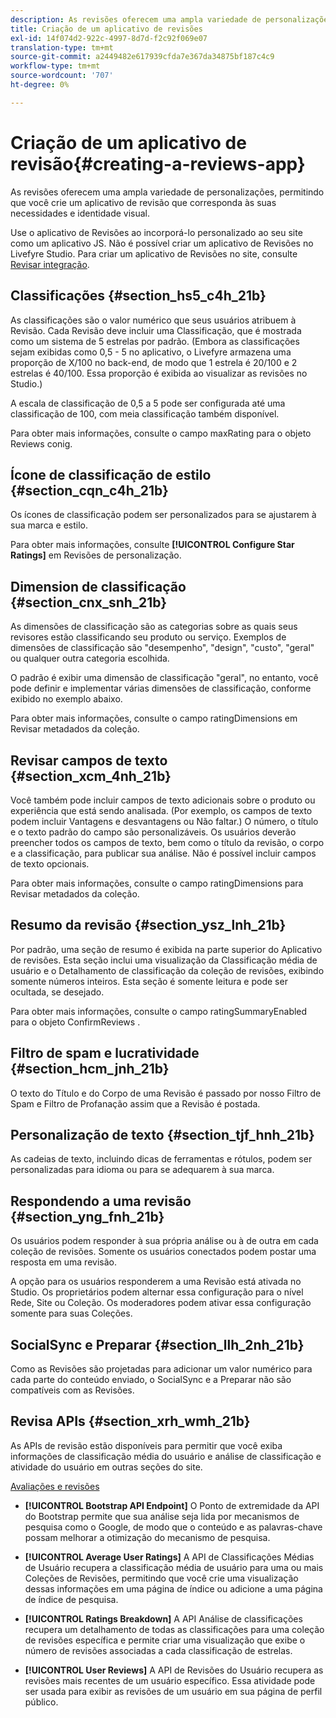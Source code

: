 ```yaml
---
description: As revisões oferecem uma ampla variedade de personalizações, permitindo que você crie um aplicativo de revisão que corresponda às suas necessidades e identidade visual.
title: Criação de um aplicativo de revisões
exl-id: 14f074d2-922c-4997-8d7d-f2c92f069e07
translation-type: tm+mt
source-git-commit: a2449482e617939cfda7e367da34875bf187c4c9
workflow-type: tm+mt
source-wordcount: '707'
ht-degree: 0%

---
```


# Criação de um aplicativo de revisão{#creating-a-reviews-app}

As revisões oferecem uma ampla variedade de personalizações, permitindo que você crie um aplicativo de revisão que corresponda às suas necessidades e identidade visual.

Use o aplicativo de Revisões ao incorporá-lo personalizado ao seu site como um aplicativo JS. Não é possível criar um aplicativo de Revisões no Livefyre Studio. Para criar um aplicativo de Revisões no site, consulte [Revisar integração](/help/implementation/c-app-integrations/c-reviews-integration.md).


## Classificações {#section_hs5_c4h_21b}

As classificações são o valor numérico que seus usuários atribuem à Revisão. Cada Revisão deve incluir uma Classificação, que é mostrada como um sistema de 5 estrelas por padrão. (Embora as classificações sejam exibidas como 0,5 - 5 no aplicativo, o Livefyre armazena uma proporção de X/100 no back-end, de modo que 1 estrela é 20/100 e 2 estrelas é 40/100. Essa proporção é exibida ao visualizar as revisões no Studio.)

A escala de classificação de 0,5 a 5 pode ser configurada até uma classificação de 100, com meia classificação também disponível.

Para obter mais informações, consulte o campo maxRating para o objeto Reviews conig.

## Ícone de classificação de estilo {#section_cqn_c4h_21b}

Os ícones de classificação podem ser personalizados para se ajustarem à sua marca e estilo.

Para obter mais informações, consulte **[!UICONTROL Configure Star Ratings]** em Revisões de personalização.

## Dimension de classificação {#section_cnx_snh_21b}

As dimensões de classificação são as categorias sobre as quais seus revisores estão classificando seu produto ou serviço. Exemplos de dimensões de classificação são &quot;desempenho&quot;, &quot;design&quot;, &quot;custo&quot;, &quot;geral&quot; ou qualquer outra categoria escolhida.

O padrão é exibir uma dimensão de classificação &quot;geral&quot;, no entanto, você pode definir e implementar várias dimensões de classificação, conforme exibido no exemplo abaixo.

Para obter mais informações, consulte o campo ratingDimensions em Revisar metadados da coleção.

## Revisar campos de texto {#section_xcm_4nh_21b}

Você também pode incluir campos de texto adicionais sobre o produto ou experiência que está sendo analisada. (Por exemplo, os campos de texto podem incluir Vantagens e desvantagens ou Não faltar.) O número, o título e o texto padrão do campo são personalizáveis. Os usuários deverão preencher todos os campos de texto, bem como o título da revisão, o corpo e a classificação, para publicar sua análise. Não é possível incluir campos de texto opcionais.

Para obter mais informações, consulte o campo ratingDimensions para Revisar metadados da coleção.

## Resumo da revisão {#section_ysz_lnh_21b}

Por padrão, uma seção de resumo é exibida na parte superior do Aplicativo de revisões. Esta seção inclui uma visualização da Classificação média de usuário e o Detalhamento de classificação da coleção de revisões, exibindo somente números inteiros. Esta seção é somente leitura e pode ser ocultada, se desejado.

Para obter mais informações, consulte o campo ratingSummaryEnabled para o objeto ConfirmReviews .

## Filtro de spam e lucratividade {#section_hcm_jnh_21b}

O texto do Título e do Corpo de uma Revisão é passado por nosso Filtro de Spam e Filtro de Profanação assim que a Revisão é postada.

## Personalização de texto {#section_tjf_hnh_21b}

As cadeias de texto, incluindo dicas de ferramentas e rótulos, podem ser personalizadas para idioma ou para se adequarem à sua marca.

## Respondendo a uma revisão {#section_yng_fnh_21b}

Os usuários podem responder à sua própria análise ou à de outra em cada coleção de revisões. Somente os usuários conectados podem postar uma resposta em uma revisão.

A opção para os usuários responderem a uma Revisão está ativada no Studio. Os proprietários podem alternar essa configuração para o nível Rede, Site ou Coleção. Os moderadores podem ativar essa configuração somente para suas Coleções.

## SocialSync e Preparar {#section_llh_2nh_21b}

Como as Revisões são projetadas para adicionar um valor numérico para cada parte do conteúdo enviado, o SocialSync e a Preparar não são compatíveis com as Revisões.

## Revisa APIs {#section_xrh_wmh_21b}

As APIs de revisão estão disponíveis para permitir que você exiba informações de classificação média do usuário e análise de classificação e atividade do usuário em outras seções do site.

[Avaliações e revisões](https://api.livefyre.com/docs/apis/by-category/ratings-and-reviews)

* **[!UICONTROL Bootstrap API Endpoint]** O Ponto de extremidade da API do Bootstrap permite que sua análise seja lida por mecanismos de pesquisa como o Google, de modo que o conteúdo e as palavras-chave possam melhorar a otimização do mecanismo de pesquisa.

* **[!UICONTROL Average User Ratings]** A API de Classificações Médias de Usuário recupera a classificação média de usuário para uma ou mais Coleções de Revisões, permitindo que você crie uma visualização dessas informações em uma página de índice ou adicione a uma página de índice de pesquisa.

* **[!UICONTROL Ratings Breakdown]** A API Análise de classificações recupera um detalhamento de todas as classificações para uma coleção de revisões específica e permite criar uma visualização que exibe o número de revisões associadas a cada classificação de estrelas.

* **[!UICONTROL User Reviews]** A API de Revisões do Usuário recupera as revisões mais recentes de um usuário específico. Essa atividade pode ser usada para exibir as revisões de um usuário em sua página de perfil público.
